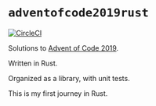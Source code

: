 # `adventofcode2019rust`

[![CircleCI](https://circleci.com/gh/patcoll/adventofcode2019rust.svg?style=svg)](https://circleci.com/gh/patcoll/adventofcode2019rust)

Solutions to [Advent of Code 2019](https://adventofcode.com/2019).

Written in Rust.

Organized as a library, with unit tests.

This is my first journey in Rust.
